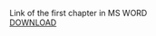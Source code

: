 Link of the first chapter in MS WORD
<br/>[DOWNLOAD](https://github.com/KovalenkoKonstantin/Head-First/raw/master/src/ch1/Head_First_Java%2C_3rd_Edition_Chapter_1.docx)
